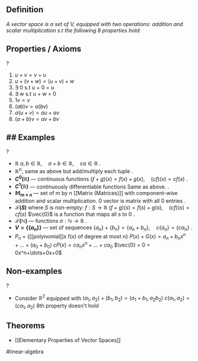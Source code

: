 ## Definition
*A vector space is a set of V, equipped with two operations: addition and scalar multiplication s.t the following 8 properties hold:*

## Properties / Axioms
?
1. $u + v = v + u$
2. $u + (v+w) = (u+v) + w$
3. $\exists$ 0 s.t u + 0 = u
4. $\exists$ w s.t u + w = 0
5. $1v = v$
6. $(ab)v = a(bv)$
7. $a(u+v) = au + av$
8. $(a+b)v = av + bv$

## ## Examples
?
- $\mathbb{R}$
	$a, b \in \mathbb{R}, \quad a + b \in \mathbb{R}, \quad c a \in \mathbb{R}$
.
- $\mathbb{R^n}$, same as above but add/multiply each tuple
.
- **$C^0(\mathbb{R})$** — continuous functions
	$(f+g)(x) = f(x) + g(x), \quad (c f)(x) = c f(x)$
‎.
- **$C^1(\mathbb{R})$** — continuously differentiable functions
  Same as above.
‎.
- **$\mathbb{M}_{m \times n}$** — set of m by n [[Matrix (Matrices)]]
	with component-wise addition and scalar multiplication.
	0 vector is matrix with all 0 entries
‎.
- **$\mathcal{F}(S)$** where $S$ is non-empty: $f : S \to \mathbb{R}$
	$(f+g)(s) = f(s) + g(s),\quad(c f)(s) = c f(s)$
	$\vec{0}$ is a function that maps all s to 0
‎.
- **$\mathcal{F}(\mathbb{N})$** — functions $\sigma : \mathbb{N} \to \mathbb{R}$
‎.
- **$V = \{ \{ a_n \} \}$** — set of sequences
	$\{ a_n \} + \{ b_n \} = \{ a_n + b_n \}, \quad c \{ a_n \} = \{ c a_n \}$
.
- $P_{n}$ = {[[polynomial]]s f(x) of degree at most n}
	$P(x) + G(x) = a_{n}+b_{n}x^n+\dots+(a_{0}+b_{0})$
	$cP(x) = ca_{n}x^n+\dots+ca_{0}$
	$\vec{0} = 0 = 0x^n+\dots+0x+0$


## Non-examples
?
- Consider $\mathbb{R}^2$ equipped with
	$(a_{1},a_{2})+(b_{1},b_{2}) = (a_{1}+b_{1}, a_{2}b_{2})$
	$c(a_{1},a_{2})=(ca_{1},a_{2})$
	8th property doesn't hold


## Theorems
- [[Elementary Properties of Vector Spaces]]


#linear-algebra